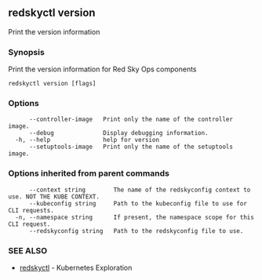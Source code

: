 ## redskyctl version

Print the version information

### Synopsis

Print the version information for Red Sky Ops components

```
redskyctl version [flags]
```

### Options

```
      --controller-image   Print only the name of the controller image.
      --debug              Display debugging information.
  -h, --help               help for version
      --setuptools-image   Print only the name of the setuptools image.
```

### Options inherited from parent commands

```
      --context string        The name of the redskyconfig context to use. NOT THE KUBE CONTEXT.
      --kubeconfig string     Path to the kubeconfig file to use for CLI requests.
  -n, --namespace string      If present, the namespace scope for this CLI request.
      --redskyconfig string   Path to the redskyconfig file to use.
```

### SEE ALSO

* [redskyctl](redskyctl.md)	 - Kubernetes Exploration

